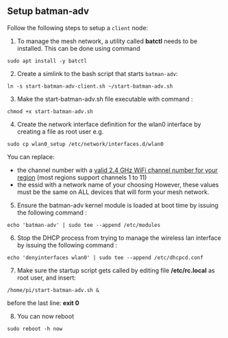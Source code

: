 ## Setup batman-adv

Follow the following steps to setup a `client` node:

1. To manage the mesh network, a utility called **batctl** needs to be installed.  This can be done using command

```
sudo apt install -y batctl
```

2. Create a simlink to the bash script that starts `batman-adv`:

````
ln -s start-batman-adv-client.sh ~/start-batman-adv.sh
````

3. Make the start-batman-adv.sh file executable with command :

```
chmod +x start-batman-adv.sh
```

4. Create the network interface definition for the wlan0 interface by creating a file as root user e.g.

```
sudo cp wlan0_setup /etc/network/interfaces.d/wlan0
```

You can replace:
- the channel number with a [valid 2.4 GHz WiFi channel number for your region](https://en.wikipedia.org/wiki/List_of_WLAN_channels) (most regions support channels 1 to 11)
- the essid with a network name of your choosing
However, these values must be the same on ALL devices that will form your mesh network.

5. Ensure the batman-adv kernel module is loaded at boot time by issuing the following command :

```
echo 'batman-adv' | sudo tee --append /etc/modules
```

6. Stop the DHCP process from trying to manage the wireless lan interface by issuing the following command :

```
echo 'denyinterfaces wlan0' | sudo tee --append /etc/dhcpcd.conf
```

7. Make sure the startup script gets called by editing file **/etc/rc.local** as root user, and insert:

```
/home/pi/start-batman-adv.sh &
```
before the last line: **exit 0**

8. You can now reboot

```
sudo reboot -h now
```
